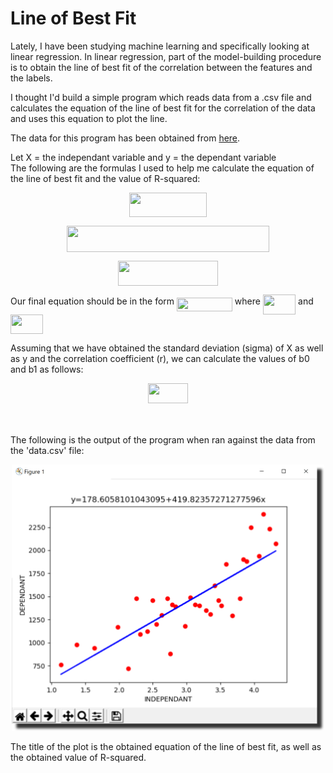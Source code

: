 # Line of Best Fit

Lately, I have been studying machine learning and specifically looking at linear regression. In linear regression, part of the model-building procedure is to obtain the line of best fit of the correlation between the features and the labels.

I thought I'd build a simple program which reads data from a .csv file and calculates the equation of the line of best fit for the correlation of the data and uses this equation to plot the line.

The data for this program has been obtained from [here](https://zeescorrelationstudy.weebly.com/).

Let X = the independant variable and y = the dependant variable  
The following are the formulas I used to help me calculate the equation of the line of best fit and the value of R-squared:

<p align="center"><img src="/tex/eb3a5a74038c45aea699e178be46785d.svg?invert_in_darkmode&sanitize=true" align=middle width=124.04194274999999pt height=39.452455349999994pt/></p>

<p align="center"><img src="/tex/cb55d22cab5d700699ea9004e21bd925.svg?invert_in_darkmode&sanitize=true" align=middle width=323.47576964999996pt height=42.024892799999996pt/></p>

<p align="center"><img src="/tex/c9245f30d48918466859e7623f193577.svg?invert_in_darkmode&sanitize=true" align=middle width=159.59038425pt height=39.88714125pt/></p>

Our final equation should be in the form <img src="/tex/b4e68edcfd54c56d10b73a26a2faef8b.svg?invert_in_darkmode&sanitize=true" align=middle width=88.91152214999998pt height=22.831056599999986pt/> where <img src="/tex/ecc2a6220fca5a94f5f5dc30c0d17570.svg?invert_in_darkmode&sanitize=true" align=middle width=52.19739854999999pt height=31.50689519999998pt/> and <img src="/tex/a21349026f0e0922a1dfa7bbafb0f7f1.svg?invert_in_darkmode&sanitize=true" align=middle width=52.19739854999999pt height=31.50689519999998pt/>

Assuming that we have obtained the standard deviation (sigma) of X as well as y and the correlation coefficient (r), we can calculate the values of b0 and b1 as follows:

<p align="center"><img src="/tex/a8ea54addcf0aac7676ec5bad03c55c5.svg?invert_in_darkmode&sanitize=true" align=middle width=63.861791399999994pt height=31.939908pt/></p>

<p align="center"><img src="/tex/b9cfb5cace9eca4c4da2812e718c4940.svg?invert_in_darkmode&sanitize=true" align=middle width=88.91152215pt height=14.611878599999999pt/></p>

The following is the output of the program when ran against the data from the 'data.csv' file:

<p align="center"><img width=500, src=https://github.com/hamza-mughees/Line-of-Best-Fit/blob/master/output.png></p>

The title of the plot is the obtained equation of the line of best fit, as well as the obtained value of R-squared.
